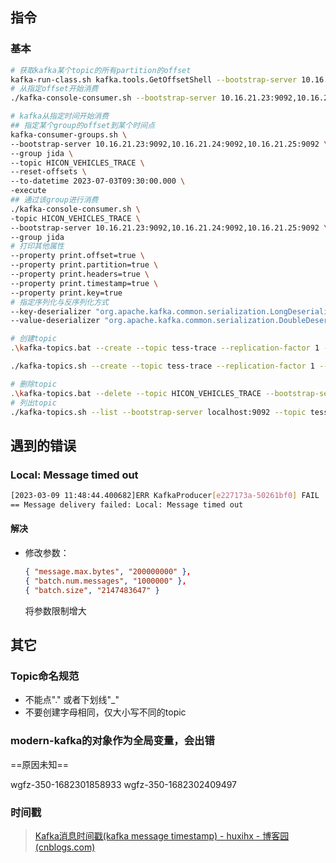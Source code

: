 ## 指令

### 基本

```sh
# 获取kafka某个topic的所有partition的offset
kafka-run-class.sh kafka.tools.GetOffsetShell --bootstrap-server 10.16.21.23:9092,10.16.21.24:9092,10.16.21.25:9092 --topic HICON_VEHICLES_TRACE
# 从指定offset开始消费
./kafka-console-consumer.sh --bootstrap-server 10.16.21.23:9092,10.16.21.24:9092,10.16.21.25:9092 --topic HICON_VEHICLES_TRACE --offset 35000000 --partition 0

# kafka从指定时间开始消费
## 指定某个group的offset到某个时间点
kafka-consumer-groups.sh \
--bootstrap-server 10.16.21.23:9092,10.16.21.24:9092,10.16.21.25:9092 \
--group jida \
--topic HICON_VEHICLES_TRACE \
--reset-offsets \
--to-datetime 2023-07-03T09:30:00.000 \
-execute
## 通过该group进行消费
./kafka-console-consumer.sh \
-topic HICON_VEHICLES_TRACE \
--bootstrap-server 10.16.21.23:9092,10.16.21.24:9092,10.16.21.25:9092 \
--group jida 
# 打印其他属性
--property print.offset=true \
--property print.partition=true \
--property print.headers=true \
--property print.timestamp=true \
--property print.key=true
# 指定序列化与反序列化方式
--key-deserializer "org.apache.kafka.common.serialization.LongDeserializer"	\
--value-deserializer "org.apache.kafka.common.serialization.DoubleDeserializer"

# 创建topic
.\kafka-topics.bat --create --topic tess-trace --replication-factor 1 --partitions 10 --bootstrap-server localhost:9092

./kafka-topics.sh --create --topic tess-trace --replication-factor 1 --partitions 10 --bootstrap-server 10.16.21.23:9092,10.16.21.24:9092,10.16.21.25:9092

# 删除topic
.\kafka-topics.bat --delete --topic HICON_VEHICLES_TRACE --bootstrap-server localhost:9092
# 列出topic
./kafka-topics.sh --list --bootstrap-server localhost:9092 --topic tess-trace
```

## 遇到的错误

### Local: Message timed out

```sh
[2023-03-09 11:48:44.400682]ERR KafkaProducer[e227173a-50261bf0] FAIL | [thrd:123.60.14.186:9092/bootstrap]: 123.60.14.186:9092/0: 2 request(s) timed out: disconnect (after 1001ms in state UP)
== Message delivery failed: Local: Message timed out
```

#### 解决

- 修改参数：

  ```json
  { "message.max.bytes", "200000000" },
  { "batch.num.messages", "1000000" },
  { "batch.size", "2147483647" }
  ```

  将参数限制增大

## 其它

### Topic命名规范

- 不能点"." 或者下划线"_"
- 不要创建字母相同，仅大小写不同的topic

### modern-kafka的对象作为全局变量，会出错

==原因未知==

wgfz-350-1682301858933
wgfz-350-1682302409497

### 时间戳

>[Kafka消息时间戳(kafka message timestamp) - huxihx - 博客园 (cnblogs.com)](https://www.cnblogs.com/huxi2b/p/6050778.html)
